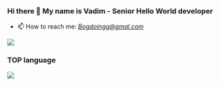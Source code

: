 ### Hi there 👋 My name is Vadim - Senior Hello World developer 

- 📫 How to reach me: <i>Bogdoingg@gmal.com</i>
<!--
- 🔭 My website: <b>https://bogdoing.github.io</b>
-->
![](https://komarev.com/ghpvc/?username=Bogdoing)
### TOP language

![](https://github-profile-summary-cards.vercel.app/api/cards/most-commit-language?username=Bogdoing&theme=solarized_dark) 
<!--
![](https://github-profile-summary-cards.vercel.app/api/cards/profile-details?username=Bogdoing&theme=solarized_dark)
![](https://github-profile-summary-cards.vercel.app/api/cards/repos-per-language?username=Bogdoing&theme=solarized_dark)
![](https://github-profile-summary-cards.vercel.app/api/cards/repos-per-language?username=Bogdoing&theme=solarized_dark)
![](https://github-profile-summary-cards.vercel.app/api/cards/most-commit-language?username=Bogdoing&theme=solarized_dark)

![](https://github-profile-summary-cards.vercel.app/api/cards/profile-details?username=Bogdoing&theme=solarized_dark)
-->


<!--
- 🔭 I’m currently working on: <b>https://bogdoing.github.io</b>
- 🔭 I’m currently working on ...
- 🌱 I’m currently learning ...
- 👯 I’m looking to collaborate on ...
- 🤔 I’m looking for help with ...
- 💬 Ask me about ...
- 📫 How to reach me: ...
- 😄 Pronouns: ...
- ⚡ Fun fact: ...
<b>https://bogdoing.github.io</b>
[![GitHub Streak](https://github-readme-streak-stats.herokuapp.com/?user=Bogdoing)](https://git.io/streak-stats)

![](https://github-profile-summary-cards.vercel.app/api/cards/repos-per-language?username=Bogdoing&theme=solarized_dark)![](https://github-profile-summary-cards.vercel.app/api/cards/most-commit-language?username=Bogdoing&theme=solarized_dark)

[![Top Langs](https://github-readme-stats.vercel.app/api/top-langs/?username=Bogdoing&layout=compact)](https://github.com/anuraghazra/github-readme-stats)
[![Top Langs](https://github-readme-stats.vercel.app/api/top-langs/?username=Bogdoing&theme=dracula&layout=compact)](https://github.com/anuraghazra/github-readme-stats)
[![Top Langs](https://github-readme-stats.vercel.app/api/top-langs/?username=Bogdoing&layout=full)](https://github.com/anuraghazra/github-readme-stats)
[![trophy](https://github-profile-trophy.vercel.app/?username=Bogdoing)](https://github.com/ryo-ma/github-profile-trophy)

Карточка профиля: 
![](https://github-profile-summary-cards.vercel.app/api/cards/profile-details?username=Bogdoing&theme=solarized_dark)
-->
